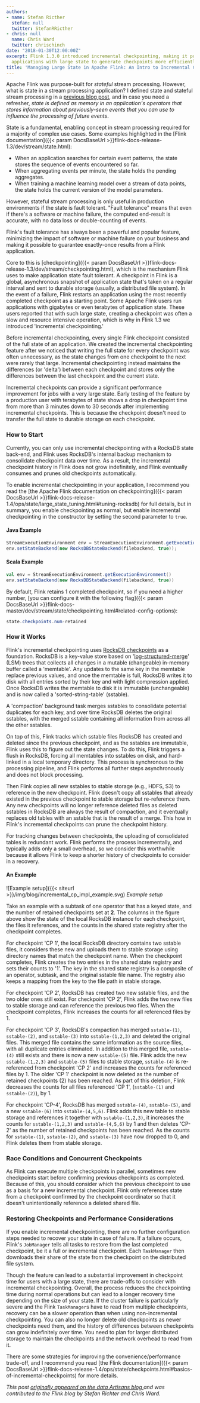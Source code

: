 ```yaml
---
authors:
- name: Stefan Ricther
  stefan: null
  twitter: StefanRRicther
- chris: null
  name: Chris Ward
  twitter: chrischinch
date: "2018-01-30T12:00:00Z"
excerpt: Flink 1.3.0 introduced incremental checkpointing, making it possible for
  applications with large state to generate checkpoints more efficiently.
title: 'Managing Large State in Apache Flink: An Intro to Incremental Checkpointing'
---
```


Apache Flink was purpose-built for _stateful_ stream processing. However, what is state in a stream processing application? I defined state and stateful stream processing in a [previous blog post](http://flink.apache.org/features/2017/07/04/flink-rescalable-state.html), and in case you need a refresher, _state is defined as memory in an application's operators that stores information about previously-seen events that you can use to influence the processing of future events_.

State is a fundamental, enabling concept in stream processing required for a majority of complex use cases. Some examples highlighted in the [Flink documentation]({{< param DocsBaseUrl >}}flink-docs-release-1.3/dev/stream/state.html):

-   When an application searches for certain event patterns, the state stores the sequence of events encountered so far.
-   When aggregating events per minute, the state holds the pending aggregates.
-   When training a machine learning model over a stream of data points, the state holds the current version of the model parameters.

However, stateful stream processing is only useful in production environments if the state is fault tolerant. "Fault tolerance" means that even if there's a software or machine failure, the computed end-result is accurate, with no data loss or double-counting of events.

Flink's fault tolerance has always been a powerful and popular feature, minimizing the impact of software or machine failure on your business and making it possible to guarantee exactly-once results from a Flink application.

Core to this is [checkpointing]({{< param DocsBaseUrl >}}flink-docs-release-1.3/dev/stream/checkpointing.html), which is the mechanism Flink uses to make application state fault tolerant. A checkpoint in Flink is a global, asynchronous snapshot of application state that's taken on a regular interval and sent to durable storage (usually, a distributed file system). In the event of a failure, Flink restarts an application using the most recently completed checkpoint as a starting point. Some Apache Flink users run applications with gigabytes or even terabytes of application state. These users reported that with such large state, creating a checkpoint was often a slow and resource intensive operation, which is why in Flink 1.3 we introduced 'incremental checkpointing.'

Before incremental checkpointing, every single Flink checkpoint consisted of the full state of an application. We created the incremental checkpointing feature after we noticed that writing the full state for every checkpoint was often unnecessary, as the state changes from one checkpoint to the next were rarely that large. Incremental checkpointing instead maintains the differences (or 'delta') between each checkpoint and stores only the differences between the last checkpoint and the current state.

Incremental checkpoints can provide a significant performance improvement for jobs with a very large state. Early testing of the feature by a production user with terabytes of state shows a drop in checkpoint time from more than 3 minutes down to 30 seconds after implementing incremental checkpoints. This is because the checkpoint doesn't need to transfer the full state to durable storage on each checkpoint.

### How to Start

Currently, you can only use incremental checkpointing with a RocksDB state back-end, and Flink uses RocksDB's internal backup mechanism to consolidate checkpoint data over time. As a result, the incremental checkpoint history in Flink does not grow indefinitely, and Flink eventually consumes and prunes old checkpoints automatically.

To enable incremental checkpointing in your application, I recommend you read the [the Apache Flink documentation on checkpointing]({{< param DocsBaseUrl >}}flink-docs-release-1.4/ops/state/large_state_tuning.html#tuning-rocksdb) for full details, but in summary, you enable checkpointing as normal, but enable incremental checkpointing in the constructor by setting the second parameter to `true`.

#### Java Example

```java
StreamExecutionEnvironment env = StreamExecutionEnvironment.getExecutionEnvironment();
env.setStateBackend(new RocksDBStateBackend(filebackend, true));
```

#### Scala Example

```scala
val env = StreamExecutionEnvironment.getExecutionEnvironment()
env.setStateBackend(new RocksDBStateBackend(filebackend, true))
```

By default, Flink retains 1 completed checkpoint, so if you need a higher number, [you can configure it with the following flag]({{< param DocsBaseUrl >}}flink-docs-master/dev/stream/state/checkpointing.html#related-config-options):

```java
state.checkpoints.num-retained
```

### How it Works

Flink's incremental checkpointing uses [RocksDB checkpoints](https://github.com/facebook/rocksdb/wiki/Checkpoints) as a foundation. RocksDB is a key-value store based on '[log-structured-merge](https://en.wikipedia.org/wiki/Log-structured_merge-tree)' (LSM) trees that collects all changes in a mutable (changeable) in-memory buffer called a 'memtable'. Any updates to the same key in the memtable replace previous values, and once the memtable is full, RocksDB writes it to disk with all entries sorted by their key and with light compression applied. Once RocksDB writes the memtable to disk it is immutable (unchangeable) and is now called a 'sorted-string-table' (sstable).

A 'compaction' background task merges sstables to consolidate potential duplicates for each key, and over time RocksDB deletes the original sstables, with the merged sstable containing all information from across all the other sstables.

On top of this, Flink tracks which sstable files RocksDB has created and deleted since the previous checkpoint, and as the sstables are immutable, Flink uses this to figure out the state changes. To do this, Flink triggers a flush in RocksDB, forcing all memtables into sstables on disk, and hard-linked in a local temporary directory. This process is synchronous to the processing pipeline, and Flink performs all further steps asynchronously and does not block processing.

Then Flink copies all new sstables to stable storage (e.g., HDFS, S3) to reference in the new checkpoint. Flink doesn't copy all sstables that already existed in the previous checkpoint to stable storage but re-reference them. Any new checkpoints will no longer reference deleted files as deleted sstables in RocksDB are always the result of compaction, and it eventually replaces old tables with an sstable that is the result of a merge. This how in Flink's incremental checkpoints can prune the checkpoint history.

For tracking changes between checkpoints, the uploading of consolidated tables is redundant work. Flink performs the process incrementally, and typically adds only a small overhead, so we consider this worthwhile because it allows Flink to keep a shorter history of checkpoints to consider in a recovery.

#### An Example

![Example setup]({{< siteurl >}}/img/blog/incremental_cp_impl_example.svg)
_Example setup_

Take an example with a subtask of one operator that has a keyed state, and the number of retained checkpoints set at **2**. The columns in the figure above show the state of the local RocksDB instance for each checkpoint, the files it references, and the counts in the shared state registry after the checkpoint completes.

For checkpoint 'CP 1', the local RocksDB directory contains two sstable files, it considers these new and uploads them to stable storage using directory names that match the checkpoint name. When the checkpoint completes, Flink creates the two entries in the shared state registry and sets their counts to '1'. The key in the shared state registry is a composite of an operator, subtask, and the original sstable file name. The registry also keeps a mapping from the key to the file path in stable storage.

For checkpoint 'CP 2', RocksDB has created two new sstable files, and the two older ones still exist. For checkpoint 'CP 2', Flink adds the two new files to stable storage and can reference the previous two files. When the checkpoint completes, Flink increases the counts for all referenced files by 1.

For checkpoint 'CP 3', RocksDB's compaction has merged `sstable-(1)`, `sstable-(2)`, and `sstable-(3)` into `sstable-(1,2,3)` and deleted the original files. This merged file contains the same information as the source files, with all duplicate entries eliminated. In addition to this merged file, `sstable-(4)` still exists and there is now a new `sstable-(5)` file. Flink adds the new `sstable-(1,2,3)` and `sstable-(5)` files to stable storage, `sstable-(4)` is re-referenced from checkpoint 'CP 2' and increases the counts for referenced files by 1. The older 'CP 1' checkpoint is now deleted as the number of retained checkpoints (2) has been reached. As part of this deletion, Flink decreases the counts for all files referenced 'CP 1', (`sstable-(1)` and `sstable-(2)`), by 1.

For checkpoint 'CP-4', RocksDB has merged `sstable-(4)`, `sstable-(5)`, and a new `sstable-(6)` into `sstable-(4,5,6)`. Flink adds this new table to stable storage and references it together with `sstable-(1,2,3)`, it increases the counts for `sstable-(1,2,3)` and `sstable-(4,5,6)` by 1 and then deletes 'CP-2' as the number of retained checkpoints has been reached. As the counts for `sstable-(1)`, `sstable-(2)`, and `sstable-(3)` have now dropped to 0, and Flink deletes them from stable storage.

### Race Conditions and Concurrent Checkpoints

As Flink can execute multiple checkpoints in parallel, sometimes new checkpoints start before confirming previous checkpoints as completed. Because of this, you should consider which the previous checkpoint to use as a basis for a new incremental checkpoint. Flink only references state from a checkpoint confirmed by the checkpoint coordinator so that it doesn't unintentionally reference a deleted shared file.

### Restoring Checkpoints and Performance Considerations

If you enable incremental checkpointing, there are no further configuration steps needed to recover your state in case of failure. If a failure occurs, Flink's `JobManager` tells all tasks to restore from the last completed checkpoint, be it a full or incremental checkpoint. Each `TaskManager` then downloads their share of the state from the checkpoint on the distributed file system.

Though the feature can lead to a substantial improvement in checkpoint time for users with a large state, there are trade-offs to consider with incremental checkpointing. Overall, the process reduces the checkpointing time during normal operations but can lead to a longer recovery time depending on the size of your state. If the cluster failure is particularly severe and the Flink `TaskManager`s have to read from multiple checkpoints, recovery can be a slower operation than when using non-incremental checkpointing. You can also no longer delete old checkpoints as newer checkpoints need them, and the history of differences between checkpoints can grow indefinitely over time. You need to plan for larger distributed storage to maintain the checkpoints and the network overhead to read from it.

There are some strategies for improving the convenience/performance trade-off, and I recommend you read [the Flink documentation]({{< param DocsBaseUrl >}}flink-docs-release-1.4/ops/state/checkpoints.html#basics-of-incremental-checkpoints) for more details.

_This post <a href="https://data-artisans.com/blog/managing-large-state-apache-flink-incremental-checkpointing-overview" target="_blank"> originally appeared on the data Artisans blog </a>and was contributed to the Flink blog by Stefan Richter and Chris Ward._
<link rel="canonical" href="https://data-artisans.com/blog/managing-large-state-apache-flink-incremental-checkpointing-overview">


